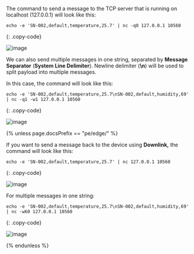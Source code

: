 The command to send a message to the TCP server that is running on localhost (127.0.0.1) will look like this:

```shell
echo -e 'SN-002,default,temperature,25.7' | nc -q0 127.0.0.1 10560
```
{: .copy-code}

![image](https://img.thingsboard.io/user-guide/integrations/tcp/tcp-terminal-text-add-attribute-1.png)

We can also send multiple messages in one string, separated by **Message Separator** (**System Line Delimiter**).
Newline delimiter (**\n**) will be used to split payload into multiple messages.

In this case, the command will look like this:

```shell
echo -e 'SN-002,default,temperature,25.7\nSN-002,default,humidity,69' | nc -q1 -w1 127.0.0.1 10560
```
{: .copy-code}

![image](https://img.thingsboard.io/user-guide/integrations/tcp/tcp-terminal-text-add-attribute-2.png)

{% unless page.docsPrefix == "pe/edge/" %}

If you want to send a message back to the device using **Downlink,** the command will look like this:

```shell
echo -e 'SN-002,default,temperature,25.7' | nc 127.0.0.1 10560
```
{: .copy-code}

![image](https://img.thingsboard.io/user-guide/integrations/tcp/tcp-terminal-text-downlink-message-1.png)

For multiple messages in one string:

```shell
echo -e 'SN-002,default,temperature,25.7\nSN-002,default,humidity,69' | nc -w60 127.0.0.1 10560
```
{: .copy-code}

![image](https://img.thingsboard.io/user-guide/integrations/tcp/tcp-terminal-text-downlink-message-2.png)

{% endunless %}